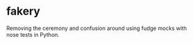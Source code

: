 fakery
======

Removing the ceremony and confusion around using fudge mocks with nose tests in Python.
